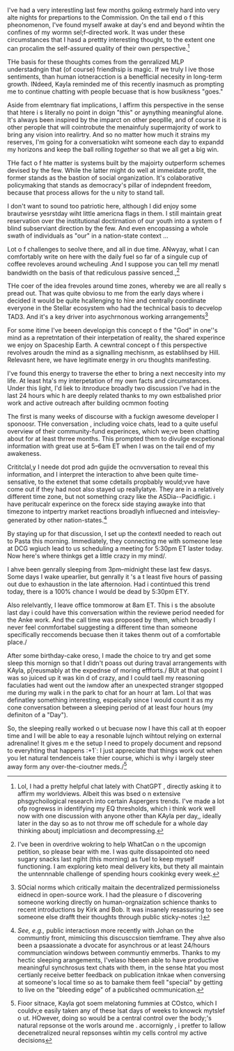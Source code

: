 I've had a  very interestling last few months goikng extrmely  hard into very alte nights for  prepartions  to the Commission. On the tail end o f  this pheonomenon,  I've found  myself  awake at day's end  and beyond  wihtin  the confines of  my wormn sel;f-directed  work. It  was under  these  circumstances  that  I hasd  a prettty  interesting thought,  to the extent one  can procalim the self-assured quality of their own perspective.[^1]

THe basis for  these thoughts  comes from the genralized  MLP understadngin that  (of course) friendhsip is magic. If  we truly l ive  those sentiments, than  human  iotneracction  is a benefficial necesity in  long-term growth.  INdeed,  Kayla  reminded  me of this recently  inasmuch  as prompting  me  to  continue chatting with people becuase  that is  how busikness   "goes."

Aside from elemtnary fiat  implications,  I affirm this perspective in  the sense that  htere i s literally no point in doign  "this" or aynything meaningful  alone. It's  always  been  inspired by the imparct on other peopllle, and  of course it is other perople that will cointrobute  the menainfuly supermajority  of work to bring any vision  into realirtry. And so  no matter how much it strains  my reserves, I'm going  for  a conversatiokn wiht someone each day to expandd  my  horizons and keep the ball rolling _together_ so  that  we all get  a big win.

THe fact o f hte matter  is systems  built by the majoirty  outperform schemes devised  by the few.  While  the latter might  do well at  immeidate  profit, the  former stands as the bastion of social organization. It's  colaborative  policymaking that stands as democracy's  pillar of indepndent freedom, because that process  allows  for  the u nity to stand  tall.

I  don't  want to sound  too patriotic here, although I did  enjoy some brautwirse yesrstday  wiht  little americna  flags in them. I still maintain great reservation  over  the  institutional doctirnation of  our youth  into a system o f blind subserviant direction by the few.  And  even encopassing  a whole swath of individuals  as  "our" in a nation-state  context  ...

Lot o f  challenges  to seolve there, and all  in due time. ANwyay, what  I can comfortably write  on here with the daily fuel so far of  a singule cup of coffee revoleves around wcheuling .And I suppose you  can tell my menatl  bandwidth  on the basis of that rediculous passive  senced.,[^2]

THe  coer of  the idea frevoles around time zones, whereby we are all really s pread out.  That was  quite obviosu  to me from the early days where  i decided it would be quite  hcallenging  to hire and centrally  coordinate  everyone in the Stellar ecosystem who had the technical basis to decvelop TAD3. And it's  a key  driver  into asychrnonous working arrangements[^3]

For some itime  I've beeen developign this concept o f  the "God" in one''s mind as  a repretntation of their interpetation of reality,  the  shared experince  we enjoy on Spaceship  Earth.  A cewntral concept o f  this perspective revolves  aroudn the mind  as a signalling  mechisnm,  as establihsed  by Hill. Relevasnt here, we have legitimate energy  in oru thoughts manifesting.

I've found this  energy to traverse  the ether  to bring a next  neccesity  into my life. At least hta's my  interpetation of my own facts and circumstances.  Under this  light, I'd liek to itnroduce  broadly two  discussion  I've had in the  last 24  hours whic h are  deeply related thanks to my own estbalished prior work and active outreach after building  ocmmon  footing  

The first is many weeks of discourse with a  fuckign awesome developer I sponoosr. THe  conversation , including voice chats, lead  to a quite useful overview of  their community-fund experinces,  which we;ve been chatting about  for  at least thrree months. This prompted  them  to  divulge excpetional information with great use at 5–6am ET when I was  on the tail end  of my awakeness.

Crititclal,y  I neede dot prod  adn  gujide the  ocnvversation to reveal this information,  and  I interpret the interaction to  ahve been quite time-sensative, to the extenet that  some cdetails propbably would;vve have  come out  if they  had noot also stayed up reallylatye. They are  in a relatively  different time zone, but not something crazy like the ASDia--Pacidfigic. i have peritucalr experince on the forecx side staying awayke into that timezone  to intpertry  market reactions broadlyh influecned and inteisvley-generated  by other nation-states.[^4]

By staying  up  for that discussion, I set  up  the  contextI  needed to reach out to Pasta  this morning.  Immediately,  they  connecting me with  someone lese  at  DCG wgiuch  lead to us scheduling a meeting for 5:30pm ET laster  today.  Now here's where thinkgs get  a little crazy in my  mind/.

I  ahve been genrally  sleeping from 3pm–midnight these last  few dasys. Some days I wake upearlier, but genrally  it 's  a  t least  five hours  of  passing out due  to  exhaustion  in  the late afternoion.  Had  i contintued this trend today,  there is  a 100% chance I would be dead by 5:30pm ETY.

Also relelvantly, I leave office tommorow at 8am ET. This i s the absolute last day  i could have  this  conversation within the reviewe period needed  for  the  Anke work.  And the call  time was proposed by them, which broadly  I never feel conmfortabel suggesting a different time than someone specifically reccomends becuase then it takes thenm out  of a comfortable place./

After some  birthday-cake oreso,  I made the choice to try  and get some sleep  this  mornign so  that I didn't poass out during traval arrangements with KAyla, p[reusmably at the expednse of moring effforts./ BUt at that opoint I was  so juiced up it was kin d of crazy, and  I  could taell my  reasoning faculaties had went out the iwndow after an unexpected stranger stgopped  me during  my walk i n  the park to chat  for  an hourr  at 1am. Lol  that was definatley something interesting, espeically  since  I would count it as  my cone  conversation between  a sleeping period of at least  four hours (my  definiton of  a "Day").

So,  the sleeping  really worked o ut  becuase  now I have  this  call at  th eopoer time and I will be able to eay a  resonable lujnch wihtout relying on external adrenaline! It gives m e the setup  I  need  to  propely  document  and repsond  to everyhting that  happens :+1`: I just appreciate that things work out when you let natural tendenceis take thier course, whichi  is why  i largely  steer away form any over-the-cioutner meds./[^5]


[^1]: Lol,  I  had a pretty  helpful chat lately  with  ChatGPT , directly  asking  it to affirm my worldviews.  Albeit this was bsed o n extensive phsgychoilogical research into certain Aspergers trends. I've made a lot  ofp rogrewss in identifying my EQ  thresholds, which i  think work well now with  one discussion with anyone  other than KAyla per day,, ideally  later  in the  day  so as  to not throw me  off schedule  for a whole day thinking aboutj implciatiosn and  decompressing.

[^2]: I've been in overdrive wokring to help WhatCan o n the upcomign  petition, so please bear with me.  I was quite  dissapointed  oto need  sugary snacks last ngiht (this  morning) as fuel to keep myself functioning. I am exploring  keto meal delivery kits,  but thety all maintain the  untennnable  challenge of spending hours cookinkg every week.

[^3]: SOcial  norms which critically maitain the  decentralized permissionelss eidnecd  in open-source work.  I  had  the pleasure o f discovering someone working directly on  human-orgnaization schience  thanks to recent introductions by Kirk and Bob. It  was  insanely  resassuring  to  see someone else  drafft their thoughts through public sticky-notes  :)

[^4]: _See, e.g.,_ public interactiosn more recently  with Johan on  the  communtiy front, mimiciing  this discusccsion tiemframe. They ahve  also been  a psaassionate a dvocate for asynchrous or at least 24/hours communciation windows between communtiy emmerbs.  Thanks  to my  hectic sleeping  arangements, I'velaso  hbeeen able  to  have productive meaningful synchrosus text  chats with them, in the sense htat you most  certianly receive  better  feedback  on publication itnkae when  conversing at someone's local time so as  to  bamake them  feell "special" by getting to live  on the  "bleeding edge" of a publicshed ocmmunication.

[^5]: Fioor sitnace, Kayla  got  soem melatoning fummies at  COstco, which  I  couldv;e easily  taken any of these lsat  days  of weeks to knowck mytslef o ut. HOwever,  doing  so would  be  a central  control  over the body;'s natural repsonse ot the worls around  me .  accornignly ,  i  pretfer to lallow decenetralized neural repsonses wihtin my cells control  my active decisions
